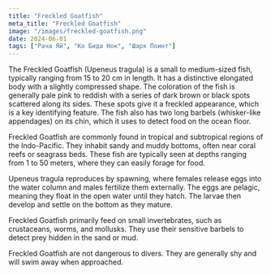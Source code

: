 ```yaml
---
title: "Freckled Goatfish"
meta_title: "Freckled Goatfish"
image: "/images/freckled-goatfish.png"
date: 2024-06-01
tags: ["Рача Яй", "Ко Бида Нок", "Шарк Поинт"]
---
```


The Freckled Goatfish (Upeneus tragula) is a small to medium-sized fish, typically ranging from 15 to 20 cm in length. It has a distinctive elongated body with a slightly compressed shape. The coloration of the fish is generally pale pink to reddish with a series of dark brown or black spots scattered along its sides. These spots give it a freckled appearance, which is a key identifying feature. The fish also has two long barbels (whisker-like appendages) on its chin, which it uses to detect food on the ocean floor.

Freckled Goatfish are commonly found in tropical and subtropical regions of the Indo-Pacific. They inhabit sandy and muddy bottoms, often near coral reefs or seagrass beds. These fish are typically seen at depths ranging from 1 to 50 meters, where they can easily forage for food.

Upeneus tragula reproduces by spawning, where females release eggs into the water column and males fertilize them externally. The eggs are pelagic, meaning they float in the open water until they hatch. The larvae then develop and settle on the bottom as they mature.

Freckled Goatfish primarily feed on small invertebrates, such as crustaceans, worms, and mollusks. They use their sensitive barbels to detect prey hidden in the sand or mud.

Freckled Goatfish are not dangerous to divers. They are generally shy and will swim away when approached.

